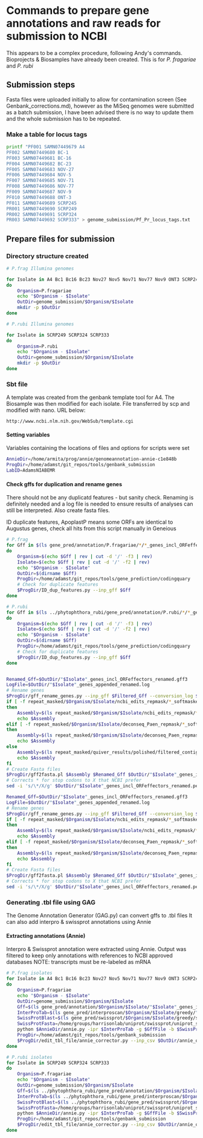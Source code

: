 # Commands to prepare gene annotations and raw reads for submission to NCBI

This appears to be a complex procedure, following Andy's commands.
Bioprojects & Biosamples have already been created.
This is for *P. fragariae* and *P. rubi*

## Submission steps

Fasta files were uploaded initially to allow for contamination screen
(See Genbank_corrections.md), however as the MiSeq genomes were submitted as a
batch submission, I have been advised there is no way to update them and the
whole submission has to be repeated.

### Make a table for locus tags

```bash
printf "PF001 SAMN07449679 A4
PF002 SAMN07449680 BC-1
PF003 SAMN07449681 BC-16
PF004 SAMN07449682 BC-23
PF005 SAMN07449683 NOV-27
PF006 SAMN07449684 NOV-5
PF007 SAMN07449685 NOV-71
PF008 SAMN07449686 NOV-77
PF009 SAMN07449687 NOV-9
PF010 SAMN07449688 ONT-3
PF011 SAMN07449689 SCRP245
PR001 SAMN07449690 SCRP249
PR002 SAMN07449691 SCRP324
PR003 SAMN07449692 SCRP333" > genome_submission/Pf_Pr_locus_tags.txt
```

## Prepare files for submission

### Directory structure created

```bash
# P.frag Illumina genomes

for Isolate in A4 Bc1 Bc16 Bc23 Nov27 Nov5 Nov71 Nov77 Nov9 ONT3 SCRP245_v2
do
    Organism=P.fragariae
    echo "$Organism - $Isolate"
    OutDir=genome_submission/$Organism/$Isolate
    mkdir -p $OutDir
done

# P.rubi Illumina genomes

for Isolate in SCRP249 SCRP324 SCRP333
do
    Organism=P.rubi
    echo "$Organism - $Isolate"
    OutDir=genome_submission/$Organism/$Isolate
    mkdir -p $OutDir
done
```

### Sbt file

A template was created from the genbank template tool for A4. The Biosample
was then modified for each isolate. File transferred by scp and modified with
nano. URL below:

```
http://www.ncbi.nlm.nih.gov/WebSub/template.cgi
```

#### Setting variables

Variables containing the locations of files and options for scripts were set

```bash
AnnieDir=/home/armita/prog/annie/genomeannotation-annie-c1e848b
ProgDir=/home/adamst/git_repos/tools/genbank_submission
LabID=AdamsNIABEMR
```

#### Check gffs for duplication and rename genes

There should not be any duplicatd features - but sanity check.
Renaming is definitely needed and a log file is needed to ensure results of
analyses can still be interpreted. Also create fasta files.

ID duplicate features, ApoplastP means some ORFs are identical to Augustus
genes, check all hits from this script manually in Geneious

```bash
# P.frag
for Gff in $(ls gene_pred/annotation/P.fragariae/*/*_genes_incl_ORFeffectors.gff3)
do
    Organism=$(echo $Gff | rev | cut -d '/' -f3 | rev)
    Isolate=$(echo $Gff | rev | cut -d '/' -f2 | rev)
    echo "$Organism - $Isolate"
    OutDir=$(dirname $Gff)
    ProgDir=/home/adamst/git_repos/tools/gene_prediction/codingquary
    # Check for duplicate features
    $ProgDir/ID_dup_features.py --inp_gff $Gff
done

# P.rubi
for Gff in $(ls ../phytophthora_rubi/gene_pred/annotation/P.rubi/*/*_genes_incl_ORFeffectors.gff3)
do
    Organism=$(echo $Gff | rev | cut -d '/' -f3 | rev)
    Isolate=$(echo $Gff | rev | cut -d '/' -f2 | rev)
    echo "$Organism - $Isolate"
    OutDir=$(dirname $Gff)
    ProgDir=/home/adamst/git_repos/tools/gene_prediction/codingquary
    # Check for duplicate features
    $ProgDir/ID_dup_features.py --inp_gff $Gff
done
```

```bash

Renamed_Gff=$OutDir/"$Isolate"_genes_incl_ORFeffectors_renamed.gff3
LogFile=$OutDir/"$Isolate"_genes_appended_renamed.log
# Rename genes
$ProgDir/gff_rename_genes.py --inp_gff $Filtered_Gff --conversion_log $LogFile > $Renamed_Gff
if [ -f repeat_masked/$Organism/$Isolate/ncbi_edits_repmask/*_softmasked.fa ]
then
    Assembly=$(ls repeat_masked/$Organism/$Isolate/ncbi_edits_repmask/*_softmasked.fa)
    echo $Assembly
elif [ -f repeat_masked/$Organism/$Isolate/deconseq_Paen_repmask/*_softmasked.fa ]
then
    Assembly=$(ls repeat_masked/$Organism/$Isolate/deconseq_Paen_repmask/*_softmasked.fa)
    echo $Assembly
else
    Assembly=$(ls repeat_masked/quiver_results/polished/filtered_contigs_repmask/*_softmasked.fa)
    echo $Assembly
fi
# Create Fasta files
$ProgDir/gff2fasta.pl $Assembly $Renamed_Gff $OutDir/"$Isolate"_genes_incl_ORFeffectors_renamed
# Corrects * for stop codons to X that NCBI prefer
sed -i 's/\*/X/g' $OutDir/"$Isolate"_genes_incl_ORFeffectors_renamed.pep.fasta

Renamed_Gff=$OutDir/"$Isolate"_genes_incl_ORFeffectors_renamed.gff3
LogFile=$OutDir/"$Isolate"_genes_appended_renamed.log
# Rename genes
$ProgDir/gff_rename_genes.py --inp_gff $Filtered_Gff --conversion_log $LogFile > $Renamed_Gff
if [ -f repeat_masked/$Organism/$Isolate/ncbi_edits_repmask/*_softmasked.fa ]
then
    Assembly=$(ls repeat_masked/$Organism/$Isolate/ncbi_edits_repmask/*_softmasked.fa)
    echo $Assembly
elif [ -f repeat_masked/$Organism/$Isolate/deconseq_Paen_repmask/*_softmasked.fa ]
then
    Assembly=$(ls repeat_masked/$Organism/$Isolate/deconseq_Paen_repmask/*_softmasked.fa)
    echo $Assembly
fi
# Create Fasta files
$ProgDir/gff2fasta.pl $Assembly $Renamed_Gff $OutDir/"$Isolate"_genes_incl_ORFeffectors_renamed
# Corrects * for stop codons to X that NCBI prefer
sed -i 's/\*/X/g' $OutDir/"$Isolate"_genes_incl_ORFeffectors_renamed.pep.fasta

```

### Generating .tbl file using GAG

The Genome Annotation Generator (GAG.py) can convert gffs to .tbl files
It can also add interpro & swissprot annotations using Annie

#### Extracting annotations (Annie)

Interpro & Swissprot annotation were extracted using Annie. Output was filtered
to keep only annotations with references to NCBI approved databases
NOTE: transcripts must be re-labeled as mRNA

```bash
# P.frag isolates
for Isolate in A4 Bc1 Bc16 Bc23 Nov27 Nov5 Nov71 Nov77 Nov9 ONT3 SCRP245_v2
do
    Organism=P.fragariae
    echo "$Organism - $Isolate"
    OutDir=genome_submission/$Organism/$Isolate
    Gff=$(ls gene_pred/annotation/$Organism/$Isolate/"$Isolate"_genes_incl_ORFeffectors.gff3)
    InterProTab=$(ls gene_pred/interproscan/$Organism/$Isolate/greedy/"$Isolate"_interproscan.tsv)
    SwissProtBlast=$(ls gene_pred/swissprot/$Organism/$Isolate/greedy/swissprot_vJul2016_tophit_parsed.tbl)
    SwissProtFasta=/home/groups/harrisonlab/uniprot/swissprot/uniprot_sprot.fasta
    python $AnnieDir/annie.py -ipr $InterProTab -g $GffFile -b $SwissProtBlast -db $SwissProtFasta -o $OutDir/annie_output.csv --fix_bad_products
    ProgDir=/home/adamst/git_repos/tools/genbank_submission
    $ProgDir/edit_tbl_file/annie_corrector.py --inp_csv $OutDir/annie_output.csv --out_csv $OutDir/annie_corrected_output.csv
done

# P.rubi isolates
for Isolate in SCRP249 SCRP324 SCRP333
do
    Organism=P.fragariae
    echo "$Organism - $Isolate"
    OutDir=genome_submission/$Organism/$Isolate
    Gff=$(ls ../phytophthora_rubi/gene_pred/annotation/$Organism/$Isolate/"$Isolate"_genes_incl_ORFeffectors.gff3)
    InterProTab=$(ls ../phytophthora_rubi/gene_pred/interproscan/$Organism/$Isolate/greedy/"$Isolate"_interproscan.tsv)
    SwissProtBlast=$(ls ../phytophthora_rubi/gene_pred/swissprot/$Organism/$Isolate/greedy/swissprot_vJul2016_tophit_parsed.tbl)
    SwissProtFasta=/home/groups/harrisonlab/uniprot/swissprot/uniprot_sprot.fasta
    python $AnnieDir/annie.py -ipr $InterProTab -g $GffFile -b $SwissProtBlast -db $SwissProtFasta -o $OutDir/annie_output.csv --fix_bad_products
    ProgDir=/home/adamst/git_repos/tools/genbank_submission
    $ProgDir/edit_tbl_file/annie_corrector.py --inp_csv $OutDir/annie_output.csv --out_csv $OutDir/annie_corrected_output.csv
done
```
